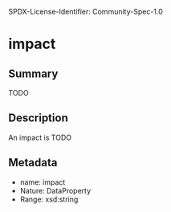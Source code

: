 SPDX-License-Identifier: Community-Spec-1.0

# impact

## Summary

TODO

## Description

An impact is TODO

## Metadata

- name: impact
- Nature: DataProperty
- Range: xsd:string


